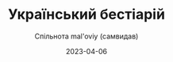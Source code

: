 ---
layout: default
modal-id: 22
date: 2023-04-06
title: Український бестіарій
author: Спільнота mal'oviy (самвидав)
author_label: Автори
img: ukrainskiy-bestiariy-maloviy.jpg
alt: image-alt
project-date: 2022
status: booked
category: Артбук
description: '"Український Бестіарій" - це книга вигаданого дослідника духів української міфології, що документує зустрічі з цими створіннями. Кожній істоті присвячений розворот з декількома ілюстраціями та коротким описом створіння. В створенні брали участь 100 українських митців, між якими розподілено 50 духів: два ілюстратори ділять розворот між собою, розроблюючи концепт-арт істоти та ілюстрації її деталей та звичок.
Артбук розглядає створінь нижчої міфології (демонології). Згадані духи могли зустрічатися не лише на теренах України, але розглядаються з точки зору української етнографії. Артбук не є етнографічною працею - деяка інформація чи художні інтерпретації можуть розходитися, але всі описи спираються на існуючі етнографічні дослідження.'
---